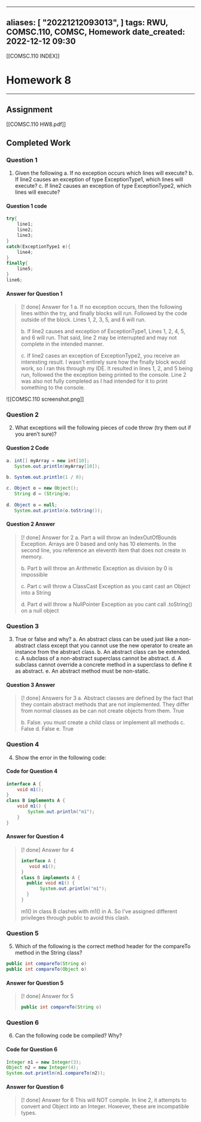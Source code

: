 
---
aliases: [ "20221212093013",  ]
tags: RWU, COMSC.110, COMSC, Homework
date_created: 2022-12-12 09:30
---
[[COMSC.110 INDEX]]
# Homework 8
---
## Assignment
[[COMSC.110 HW8.pdf]]

## Completed Work
### Question 1
1. Given the following
		a. If no exception occurs which lines will execute? 
		b. If line2 causes an exception of type ExceptionType1, which lines will execute? 
		c. If line2 causes an exception of type ExceptionType2, which lines will execute?

#### Question 1 code
```java
try{ 
	line1; 
	line2; 
	line3; 
} 
catch(ExceptionType1 e){
	line4; 
} 
finally{ 
	line5; 
} 
line6;
```
#### Answer for Question 1
>[! done] Answer for 1
>a. If no exception occurs, then the following lines within the try, and finally blocks will run. Followed by the code outside of the block. Lines 1, 2, 3, 5, and 6 will run.
>
>b. If line2 causes and exception of ExceptionType1, Lines 1, 2, 4, 5, and 6 will run. That said, line 2 may be interrupted and may not complete in the intended manner.
>
>c. If line2 cases an exception of ExceptionType2, you receive an interesting result. I wasn't entirely sure how the finally block would work, so I ran this through my IDE. It resulted in lines 1, 2, and 5 being run, followed the the exception being printed to the console. Line 2 was also not fully completed as I had intended for it to print something to the console.
>
![[COMSC.110 screenshot.png]]

### Question 2
2. What exceptions will the following pieces of code throw (try them out if you aren’t sure)?

#### Question 2 Code
```java
a. int[] myArray = new int[10]; 
   System.out.println(myArray[10]); 
   
b. System.out.println(1 / 0); 

c. Object o = new Object();
   String d = (String)o; 
   
d. Object o = null;
   System.out.println(o.toString());
```
#### Question 2 Answer
>[! done] Answer for 2
>a. Part a will throw an IndexOutOfBounds Exception. Arrays are 0 based and only has 10 elements. In the second line, you reference an eleventh item that does not create in memory.
>
>b. Part b will throw an Arithmetic Exception as division by 0 is impossible
>
>c. Part c will throw a ClassCast Exception as you cant cast an Object into a String
>
>d.  Part d will throw a NullPointer Exception as you cant call .toString() on a null object

### Question 3
3. True or false and why?
		a. An abstract class can be used just like a non-abstract class except that you cannot use the new operator to create an instance from the abstract class. 
		b. An abstract class can be extended. 
		c. A subclass of a non-abstract superclass cannot be abstract. 
		d. A subclass cannot override a concrete method in a superclass to define it as abstract. 
		e. An abstract method must be non-static.

#### Question 3 Answer
>[! done] Answers for 3
>a. Abstract classes are defined by the fact that they contain abstract methods that are not implemented. They differ from normal classes as be can not create objects from them. True
>
>b. False. you must create a child class or implement all methods
>c. False
>d. False
>e. True

### Question 4
4. Show the error in the following code:

#### Code for Question 4
```java
interface A {
	void m1(); 
} 
class B implements A { 
	void m1() {
		System.out.println("m1"); 
	} 
}
```
#### Answer for Question 4
>[! done] Answer for 4
>```java
>interface A {  
>    void m1();  
>}  
>class B implements A {  
 >   public void m1() {  
>        System.out.println("m1");  
 >   }  
>}
>```
>m1() in class B clashes with m1() in A. So I've assigned different privileges through public to avoid this clash.

### Question 5
5. Which of the following is the correct method header for the compareTo method in the String class?
```java
public int compareTo(String o) 
public int compareTo(Object o)
```

#### Answer for Question 5
>[! done] Answer for 5
>```java
>public int compareTo(String o)
>``` 

### Question 6
6. Can the following code be compiled? Why?

#### Code for Question 6
```java
Integer n1 = new Integer(3); 
Object n2 = new Integer(4); 
System.out.println(n1.compareTo(n2));
```
#### Answer for Question 6
>[! done] Answer for 6
> This will NOT compile. In line 2, it attempts to convert and Object into an Integer. However, these are incompatible types.  

